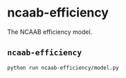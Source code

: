 # ncaab-efficiency
The NCAAB efficiency model.

## `ncaab-efficiency`
`python run ncaab-efficiency/model.py`

